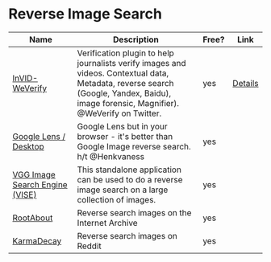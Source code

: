 # Reverse Image Search

| Name                                                                                         | Description                                                                                                                                                                            | Free? | Link                          |
| -------------------------------------------------------------------------------------------- | -------------------------------------------------------------------------------------------------------------------------------------------------------------------------------------- | ----- | ----------------------------- |
| [InVID-WeVerify](https://www.invid-project.eu/tools-and-services/invid-verification-plugin/) | Verification plugin to help journalists verify images and videos. Contextual data, Metadata, reverse search (Google, Yandex, Baidu), image forensic, Magnifier). @WeVerify on Twitter. | yes   | [Details](../../tools/invid/) |
| [Google Lens / Desktop](https://lens.google.com/search?p=)                                   | Google Lens but in your browser - it's better than Google Image reverse search. h/t @Henkvaness                                                                                        | yes   |                               |
| [VGG Image Search Engine (VISE)](http://robots.ox.ac.uk/\~vgg/software/vise)                 | This standalone application can be used to do a reverse image search on a large collection of images.                                                                                  | yes   |                               |
| [RootAbout](http://rootabout.com/)                                                           | Reverse search images on the Internet Archive                                                                                                                                          | yes   |                               |
| [KarmaDecay](http://karmadecay.com/)                                                         | Reverse search images on Reddit                                                                                                                                                        | yes   |                               |
